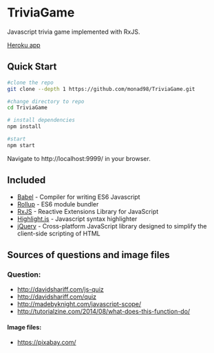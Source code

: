# TriviaGame
Javascript trivia game implemented with RxJS.

[Heroku app](https://js-trivia-game.herokuapp.com/)

## Quick Start
```bash
#clone the repo
git clone --depth 1 https://github.com/monad98/TriviaGame.git

#change directory to repo
cd TriviaGame

# install dependencies
npm install

#start
npm start
```
Navigate to http://localhost:9999/ in your browser.

## Included
- [Babel](https://github.com/babel/babel) - Compiler for writing ES6 Javascript
- [Rollup](https://github.com/rollup/rollup) - ES6 module bundler
- [RxJS](https://github.com/ReactiveX/rxjs) - Reactive Extensions Library for JavaScript
- [Highlight.js](https://highlightjs.org/) - Javascript syntax highlighter
- [jQuery](https://jquery.com/) - Cross-platform JavaScript library designed to simplify the client-side scripting of HTML

## Sources of questions and image files
### Question: 
- http://davidshariff.com/js-quiz
- http://davidshariff.com/quiz
- http://madebyknight.com/javascript-scope/
- http://tutorialzine.com/2014/08/what-does-this-function-do/

#### Image files:
- https://pixabay.com/